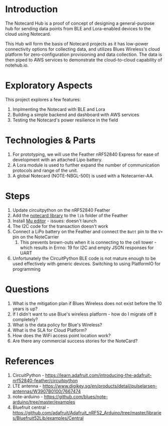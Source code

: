 # Introduction

The Notecard Hub is a proof of concept of designing a general-purpose hub for sending data points from BLE and Lora-enabled devices to the cloud using Notecard.

This Hub will form the basis of Notecard projects as it has low-power connectivity options for collecting data, and utilizes Blues Wireless's cloud platform for zero-configuration provisioning and data collection. The data is then piped to AWS services to demonstrate the cloud-to-cloud capability of notehub.io.

# Exploratory Aspects

This project explores a few features:

1. Implmenting the Notecard with BLE and Lora
2. Building a simple backend and dashboard with AWS services
3. Testing the Notecard's power resilience in the field

# Technologies & Parts

1. For prototyping, we will use the Feather nRF52840 Express for ease of development with an attached Lipo battery.
2. A Lora module is used to further expand the number of communication protocols and range of the unit.
3. A global Notecard (NOTE-NBGL-500) is used with a Notecarrier-AA.

# Steps

1. Update circuitpython on the nRF52840 Feather
2. Add the [notecard library](https://github.com/blues/note-python) to the `lib` folder of the Feather
3. Install [Mu editor](https://codewith.mu/) - issues: doesn't launch
4. The I2C code for the transaction doesn't work
5. Connect a LiPo battery on the Feather and connect the `Batt` pin to the `V+` pin on the NoteCarrier
   1. This prevents brown-outs when it is connecting to the cell tower - which results in Errno: 19 for I2C and empty JSON responses for UART
6. Unfortunately the CircuitPython BLE code is not mature enough to be used effectively with generic devices. Switching to using PlatformIO for programming

# Questions

1. What is the mitigation plan if Blues Wireless does not exist before the 10 years is up?
2. If I didn't want to use Blue's wireless platform - how do I migrate off it completely?
3. What is the data policy for Blue's Wireless?
4. What is the SLA for Cloud Platform?
5. How does the WiFi access point location work?
6. Are there any commercial success stories for the NoteCard?

# References

1. CircuitPython - https://learn.adafruit.com/introducing-the-adafruit-nrf52840-feather/circuitpython
2. LTE antenna - https://www.digikey.sg/en/products/detail/pulselarsen-antennas/W3907B0100/7667474
3. note-arduino - https://github.com/blues/note-arduino/tree/master/examples
4. Bluefruit central - https://github.com/adafruit/Adafruit_nRF52_Arduino/tree/master/libraries/Bluefruit52Lib/examples/Central
